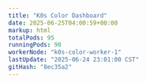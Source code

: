 ```yaml
---
title: "K0s Color Dashboard"
date: 2025-06-25T04:00:59+00:00
markup: html
totalPods: 95
runningPods: 90
workerNode: "k0s-color-worker-1"
lastUpdate: "2025-06-24 23:01:00 CST"
gitHash: "8ec35a2"
---
```


<!-- This content is dynamically updated by the DashboardUpdater Operator -->
<!-- The dashboard UI is rendered by Hugo templates and CSS/JS files -->

